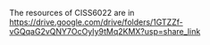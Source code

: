 The resources of CISS6022 are in https://drive.google.com/drive/folders/1GTZZf-vGQqaG2vQNY7OcOyIy9tMq2KMX?usp=share_link

